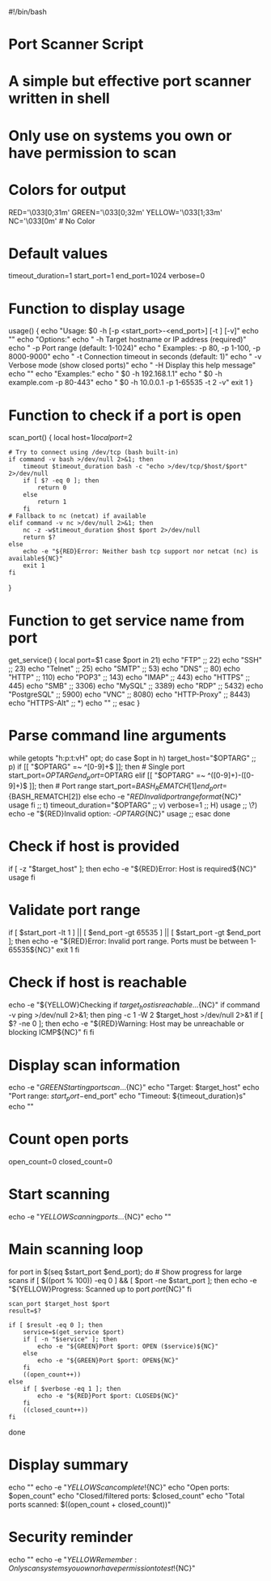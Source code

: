 #!/bin/bash

# Port Scanner Script
# A simple but effective port scanner written in shell
# Only use on systems you own or have permission to scan

# Colors for output
RED='\033[0;31m'
GREEN='\033[0;32m'
YELLOW='\033[1;33m'
NC='\033[0m' # No Color

# Default values
timeout_duration=1
start_port=1
end_port=1024
verbose=0

# Function to display usage
usage() {
    echo "Usage: $0 -h <host> [-p <start_port>-<end_port>] [-t <timeout>] [-v]"
    echo ""
    echo "Options:"
    echo "  -h <host>       Target hostname or IP address (required)"
    echo "  -p <range>      Port range (default: 1-1024)"
    echo "                  Examples: -p 80, -p 1-100, -p 8000-9000"
    echo "  -t <seconds>    Connection timeout in seconds (default: 1)"
    echo "  -v              Verbose mode (show closed ports)"
    echo "  -H              Display this help message"
    echo ""
    echo "Examples:"
    echo "  $0 -h 192.168.1.1"
    echo "  $0 -h example.com -p 80-443"
    echo "  $0 -h 10.0.0.1 -p 1-65535 -t 2 -v"
    exit 1
}

# Function to check if a port is open
scan_port() {
    local host=$1
    local port=$2
    
    # Try to connect using /dev/tcp (bash built-in)
    if command -v bash >/dev/null 2>&1; then
        timeout $timeout_duration bash -c "echo >/dev/tcp/$host/$port" 2>/dev/null
        if [ $? -eq 0 ]; then
            return 0
        else
            return 1
        fi
    # Fallback to nc (netcat) if available
    elif command -v nc >/dev/null 2>&1; then
        nc -z -w$timeout_duration $host $port 2>/dev/null
        return $?
    else
        echo -e "${RED}Error: Neither bash tcp support nor netcat (nc) is available${NC}"
        exit 1
    fi
}

# Function to get service name from port
get_service() {
    local port=$1
    case $port in
        21) echo "FTP" ;;
        22) echo "SSH" ;;
        23) echo "Telnet" ;;
        25) echo "SMTP" ;;
        53) echo "DNS" ;;
        80) echo "HTTP" ;;
        110) echo "POP3" ;;
        143) echo "IMAP" ;;
        443) echo "HTTPS" ;;
        445) echo "SMB" ;;
        3306) echo "MySQL" ;;
        3389) echo "RDP" ;;
        5432) echo "PostgreSQL" ;;
        5900) echo "VNC" ;;
        8080) echo "HTTP-Proxy" ;;
        8443) echo "HTTPS-Alt" ;;
        *) echo "" ;;
    esac
}

# Parse command line arguments
while getopts "h:p:t:vH" opt; do
    case $opt in
        h)
            target_host="$OPTARG"
            ;;
        p)
            if [[ "$OPTARG" =~ ^[0-9]+$ ]]; then
                # Single port
                start_port=$OPTARG
                end_port=$OPTARG
            elif [[ "$OPTARG" =~ ^([0-9]+)-([0-9]+)$ ]]; then
                # Port range
                start_port=${BASH_REMATCH[1]}
                end_port=${BASH_REMATCH[2]}
            else
                echo -e "${RED}Invalid port range format${NC}"
                usage
            fi
            ;;
        t)
            timeout_duration="$OPTARG"
            ;;
        v)
            verbose=1
            ;;
        H)
            usage
            ;;
        \?)
            echo -e "${RED}Invalid option: -$OPTARG${NC}"
            usage
            ;;
    esac
done

# Check if host is provided
if [ -z "$target_host" ]; then
    echo -e "${RED}Error: Host is required${NC}"
    usage
fi

# Validate port range
if [ $start_port -lt 1 ] || [ $end_port -gt 65535 ] || [ $start_port -gt $end_port ]; then
    echo -e "${RED}Error: Invalid port range. Ports must be between 1-65535${NC}"
    exit 1
fi

# Check if host is reachable
echo -e "${YELLOW}Checking if $target_host is reachable...${NC}"
if command -v ping >/dev/null 2>&1; then
    ping -c 1 -W 2 $target_host >/dev/null 2>&1
    if [ $? -ne 0 ]; then
        echo -e "${RED}Warning: Host may be unreachable or blocking ICMP${NC}"
    fi
fi

# Display scan information
echo -e "${GREEN}Starting port scan...${NC}"
echo "Target: $target_host"
echo "Port range: $start_port-$end_port"
echo "Timeout: ${timeout_duration}s"
echo ""

# Count open ports
open_count=0
closed_count=0

# Start scanning
echo -e "${YELLOW}Scanning ports...${NC}"
echo ""

# Main scanning loop
for port in $(seq $start_port $end_port); do
    # Show progress for large scans
    if [ $((port % 100)) -eq 0 ] && [ $port -ne $start_port ]; then
        echo -e "${YELLOW}Progress: Scanned up to port $port${NC}"
    fi
    
    scan_port $target_host $port
    result=$?
    
    if [ $result -eq 0 ]; then
        service=$(get_service $port)
        if [ -n "$service" ]; then
            echo -e "${GREEN}Port $port: OPEN ($service)${NC}"
        else
            echo -e "${GREEN}Port $port: OPEN${NC}"
        fi
        ((open_count++))
    else
        if [ $verbose -eq 1 ]; then
            echo -e "${RED}Port $port: CLOSED${NC}"
        fi
        ((closed_count++))
    fi
done

# Display summary
echo ""
echo -e "${YELLOW}Scan complete!${NC}"
echo "Open ports: $open_count"
echo "Closed/filtered ports: $closed_count"
echo "Total ports scanned: $((open_count + closed_count))"

# Security reminder
echo ""
echo -e "${YELLOW}Remember: Only scan systems you own or have permission to test!${NC}"

